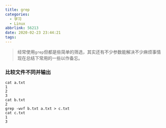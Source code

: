 ```yaml
---
title: grep
categories:
  - 学习
  - Linux
abbrlink: 56213
date: 2020-02-23 23:44:21
tags:
---
```


> 经常使用`grep`但都是些简单的筛选，其实还有不少参数能解决不少麻烦事情现在总结下常用的一些以作备忘。

### 比较文件不同并输出

```shell
cat a.txt
1
2
3
cat b.txt
2
grep -wvf b.txt a.txt > c.txt
cat c.txt
1
3
```

